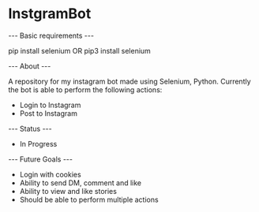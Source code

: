 # InstgramBot

--- Basic requirements ---

pip install selenium OR pip3 install selenium

--- About ---

A repository for my instagram bot made using Selenium, Python. Currently the bot is able to perform the following actions:
- Login to Instagram
- Post to Instagram

--- Status ---
- In Progress

--- Future Goals ---
- Login with cookies
- Ability to send DM, comment and like
- Ability to view and like stories
- Should be able to perform multiple actions
